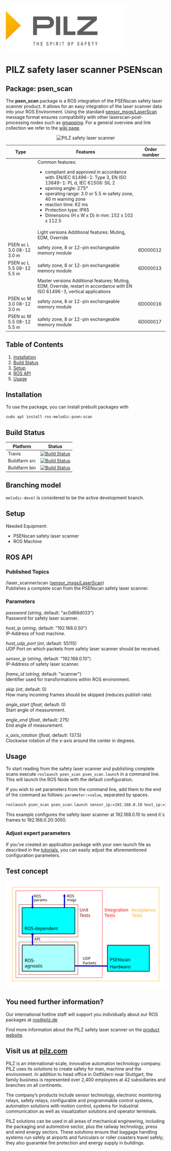 [![PILZ](img/pilz-logo.png)](https://www.pilz.com)

# PILZ safety laser scanner PSENscan

## Package: psen_scan

The **psen_scan** package is a ROS integration of the PSENscan safety laser scanner product. It allows for an easy integration of the laser scanner data into your ROS Environment. Using the standard [sensor_msgs/LaserScan][] message format ensures compatibility with other laserscan-post-processing nodes such as [gmapping][]. For a general overview and link collection we refer to the [wiki page](http://wiki.ros.org/psen_scan).

<p align="center">
<img src="img/PSENscan.jpg" alt="PILZ safety laser scanner" title="PILZ safety laser scanner">
</p>

| Type | Features | Order number |
|------|----------|--------------|
| |	Common features:<ul><li>compliant and approved in accordance with: EN/IEC 61496-1: Type 3, EN ISO 13849-1: PL d, IEC 61508: SIL 2</li><li>opening angle: 275°</li><li>operating range: 3.0 or 5.5 m safety zone, 40 m warning zone</li><li>reaction time: 62 ms</li><li>Protection type: IP65</li><li>Dimensions (H x W x D) in mm: 152 x 102 x 112.5</li></ul> | |
| |Light versions	Additional features: Muting, EDM, Override | |
| PSEN sc L 3.0 08-12	3.0 m | safety zone, 8 or 12-pin exchangeable memory module |	6D000012 |
| PSEN sc L 5.5 08-12	5.5 m | safety zone, 8 or 12-pin exchangeable memory module	| 6D000013 |
| | Master versions	Additional features: Muting, EDM, Override, restart in accordance with EN ISO 61496-3, vertical applications| |
| PSEN sc M 3.0 08-12	3.0 m | safety zone, 8 or 12-pin exchangeable memory module	| 6D000016 |
| PSEN sc M 5.5 08-12	5.5 m | safety zone, 8 or 12-pin exchangeable memory module	| 6D000017 |

## Table of Contents

1. [Installation](#installation)
2. [Build Status](#build-status)
3. [Setup](#setup)
4. [ROS API](#ros-api)
5. [Usage](#usage)

## Installation
To use the package, you can install prebuilt packages with
```
sudo apt install ros-melodic-psen-scan
```

## Build Status
| Platform | Status |
| -------- | ------ |
| Travis | [![Build Status](https://travis-ci.org/PilzDE/psen_scan.svg?branch=melodic-devel)](https://travis-ci.org/PilzDE/psen_scan) |
| Buildfarm src | [![Build Status](http://build.ros.org/job/Msrc_uB__psen_scan__ubuntu_bionic__source/badge/icon)](http://build.ros.org/job/Msrc_uB__psen_scan__ubuntu_bionic__source/) |
| Buildfarm bin | [![Build Status](http://build.ros.org/job/Mbin_uB64__psen_scan__ubuntu_bionic_amd64__binary/badge/icon)](http://build.ros.org/job/Mbin_uB64__psen_scan__ubuntu_bionic_amd64__binary/) |


## Branching model
`melodic-devel` is considered to be the active development branch.

## Setup

Needed Equipment:
- PSENscan safety laser scanner
- ROS Machine

## ROS API

### Published Topics
/laser_scanner/scan ([sensor_msgs/LaserScan][])<br/>
Publishes a complete scan from the PSENscan safety laser scanner.

### Parameters
_password_ (_string_, default: "ac0d68d033")<br/>
Password for safety laser scanner.

_host_ip_ (_string_, default: "192.168.0.50")<br/>
IP-Address of host machine.

_host_udp_port_ (_int_, default: 55115)<br/>
UDP Port on which packets from safety laser scanner should be received.

_sensor_ip_ (_string_, default: "192.168.0.10")<br/>
IP-Address of safety laser scanner.

_frame_id_ (_string_, default: "scanner")<br/>
Identifier used for transformations within ROS environment.

_skip_ (_int_, default: 0)<br/>
How many incoming frames should be skipped (reduces publish rate).

_angle_start_ (_float_, default: 0)<br/>
Start angle of measurement.

_angle_end_ (_float_, default: 275)<br/>
End angle of measurement.

_x_axis_rotation_ (_float_, default: 137.5)<br/>
Clockwise rotation of the x-axis around the center in degrees.

## Usage
To start reading from the safety laser scanner and publishing complete scans execute `roslaunch psen_scan psen_scan.launch` in a command line. This will launch the ROS Node with the default configuration.

If you wish to set parameters from the command line, add them to the end of the command as follows: `parameter:=value`, separated by spaces.

```bash
roslaunch psen_scan psen_scan.launch sensor_ip:=192.168.0.10 host_ip:=192.168.0.20 host_udp_port:=3050
```
This example configures the safety laser scanner at 192.168.0.10 to send it´s frames to 192.168.0.20:3050.

### Adjust expert parameters
If you've created an application package with your own launch file as described in the
[tutorials](http://wiki.ros.org/psen_scan/Tutorials/),
you can easily adjust the aforementioned configuration parameters.

## Test concept
![psen_scan_test_concept](doc/test_architecture.svg)

## You need further information?
Our international hotline staff will support you individually about our ROS packages at
ros@pilz.de

Find more information about the PILZ safety laser scanner on the [product website](https://www.pilz.com/en-INT/eshop/00106002197131/PSENscan-Safety-Laser-Scanner).

## Visit us at [pilz.com](https://www.pilz.com)
PILZ is an international-scale, innovative automation technology company.
PILZ uses its solutions to create safety for man, machine and the environment.
In addition to head office in Ostfildern near Stuttgart,
the family business is represented over 2,400
employees at 42 subsidiaries and branches on all
continents.

The company’s products include sensor technology, electronic monitoring relays, safety
relays, configurable and programmable control systems, automation solutions with motion
control, systems for industrial communication as well as visualization solutions and
operator terminals.

PILZ solutions can be used in all areas of mechanical engineering, including the packaging
and automotive sector, plus the railway technology, press and wind energy sectors.
These solutions ensure that baggage handling systems run safely at airports and
funiculars or roller coasters travel safely; they also guarantee fire protection and energy
supply in buildings.


[sensor_msgs/LaserScan]: http://docs.ros.org/melodic/api/sensor_msgs/html/msg/LaserScan.html
[gmapping]: http://wiki.ros.org/gmapping
